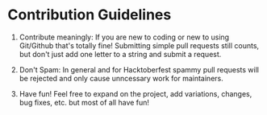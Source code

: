 # Contribution Guidelines


1. Contribute meaningly:
  If you are new to coding or new to using Git/Github that's totally fine! Submitting simple pull requests still counts, but don't just add one letter to a string and submit a request.

2. Don't Spam:
  In general and for Hacktoberfest spammy pull requests will be rejected and only cause unncessary work for maintainers.

3. Have fun!
   Feel free to expand on the project, add variations, changes, bug fixes, etc. but most of all have fun! 
